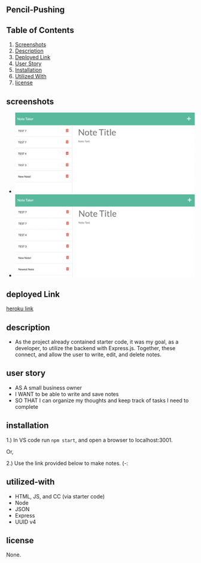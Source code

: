 ## Pencil-Pushing

## Table of Contents 
 1. [Screenshots](#screenshots)
 2. [Description](#description)
 3. [Deployed Link](#deployed-link)
 3. [User Story](#user-story)
 4. [Installation](#installation)
 5. [Utilized With](#utilized-with)
 6. [license](#license)

 
 ## screenshots
 - ![alt text](./Assets/newNote.png)
 - ![alt text](./Assets/newestNote.png)

 ## deployed Link
 [heroku link](https://pencil-pushing.herokuapp.com/)
 
 ## description 
 - As the project already contained starter code, it was my goal, as a developer, to utilize the backend with Express.js. Together, these connect, and allow the user to write, edit, and delete notes. 

 ## user story
- AS A small business owner
- I WANT to be able to write and save notes
- SO THAT I can organize my thoughts and keep track of tasks I need to complete

## installation

1.) In VS code run `npm start`, and open a browser to localhost:3001.

Or,

2.) Use the link provided below to make notes. (-:
 

## utilized-with

* HTML, JS, and CC (via starter code)
* Node
* JSON
* Express
* UUID v4

## license

None.
